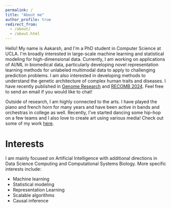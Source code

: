 ```yaml
---
permalink: /
title: "About me"
author_profile: true
redirect_from: 
  - /about/
  - /about.html
---
```


Hello! My name is Aakarsh, and I'm a PhD student in Computer Science at UCLA. I'm broadly interested in large-scale machine learning and statistical modeling for high-dimensional data. Currently, I am working on applications of AI/ML in biomedical data, particularly developing novel representation learning methods for unlabeled multimodal data to apply to challenging prediction problems. I am also interested in developing methods to understand the genetic architecture of complex human traits and diseases. I have recently published in [Genome Research](https://genome.cshlp.org/) and [RECOMB 2024](https://recomb.org/recomb2024/). Feel free to send an email if you would like to chat!

Outside of research, I am highly connected to the arts. I have played the piano and french horn for many years and have been active in bands and orchestras in college as well. Recently, I've started dancing some hip-hop on a few teams and I also love to create art using various media! Check out some of my work [here](https://aakarsh-anand.github.io/hobbies/).

Interests
======
I am mainly focused on Artificial Intelligence with additional directions in Data Science Computing and Computational Systems Biology. More specific interests include:
- Machine learning
- Statistical modeling
- Representation Learning
- Scalable algorithms
- Causal inference